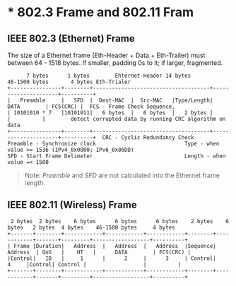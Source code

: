 # * 802.3 Frame and 802.11 Fram

## IEEE 802.3 (Ethernet) Frame
The size of a Ethernet frame (Eth-Header + Data + Eth-Trailer) must between 64 - 1518 bytes. If smaller, padding 0s to it; if larger, fragmented.
```
      7 bytes      1 bytes        Ehternet-Header 14 bytes          46-1500 bytes       4 bytes Eth-Trialer 
+----------------+--------+-------------------------------------+---------------------+----------+
|   Preamble     |   SFD  |  Dest-MAC  |  Src-MAC   |Type/Length|         DATA        | FCS(CRC) |  FCS - Frame Check Sequence,
| 10101010 * 7   |10101011|   6 bytes  |   6 bytes  |   2 bytes |                     |          |        detect corrupted data by running CRC algorithm on data  
+----------------+--------+-------------------------------------+---------------------+----------+  CRC - Cyclic Redundancy Check
Preamble - Synchronize clock                            Type - when value >= 1536 (IPv4_0x0800; IPv6_0x86DD)
SFD - Start Frame Delimeter                             Length - when value =< 1500
```
  > Note: _Preamble_ and _SFD_ are not calculated into the Ethernet frame length.

## IEEE 802.11 (Wireless) Frame

```
 2 bytes  2 bytes    6 bytes      6 bytes      6 bytes    2 bytes    6 bytes   2 bytes  4 bytes    46-1500 bytes     4 bytes
+-------+--------+------------+------------+------------+--------+------------+-------+---------+------------------+----------+
| Frame |Duration|   Address  |   Address  |   Address  |Sequence|   Address  | QoS   |    HT   |      DATA        | FCS(CRC) | 
|Control|   ID   |     1      |      2     |      3     | Control|      4     |Control| Control |                  |          |
+-------+--------+------------+------------+------------+--------+------------+-------+---------+------------------+----------+
```

